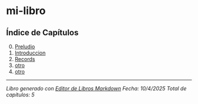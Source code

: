 # mi-libro

## Índice de Capítulos

00. [Preludio](./00_preludio.md)
01. [Introduccion](./01_introduccion.md)
02. [Records](./02_records.md)
03. [otro](./03_otro.md)
04. [otro](./04_otro.md)

---

*Libro generado con [Editor de Libros Markdown](http://localhost:3000)*
*Fecha: 10/4/2025*
*Total de capítulos: 5*

